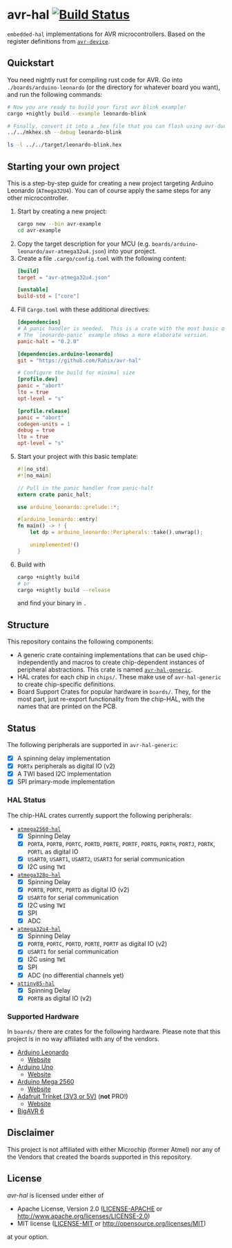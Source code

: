 avr-hal [![Build Status](https://travis-ci.com/Rahix/avr-hal.svg?branch=master)](https://travis-ci.com/Rahix/avr-hal)
=======
`embedded-hal` implementations for AVR microcontrollers.  Based on the register definitions from [`avr-device`](https://github.com/Rahix/avr-device).

## Quickstart
You need nightly rust for compiling rust code for AVR.  Go into `./boards/arduino-leonardo` (or the directory for whatever board you want), and run the following commands:
```bash
# Now you are ready to build your first avr blink example!
cargo +nightly build --example leonardo-blink

# Finally, convert it into a .hex file that you can flash using avr-dude
../../mkhex.sh --debug leonardo-blink

ls -l ../../target/leonardo-blink.hex
```

## Starting your own project
This is a step-by-step guide for creating a new project targeting Arduino Leonardo (`ATmega32U4`).  You can of course apply the same steps for any other microcontroller.

1. Start by creating a new project:
   ```bash
   cargo new --bin avr-example
   cd avr-example
   ```
2. Copy the target description for your MCU (e.g. `boards/arduino-leonardo/avr-atmega32u4.json`) into your project.
3. Create a file `.cargo/config.toml` with the following content:
   ```toml
   [build]
   target = "avr-atmega32u4.json"

   [unstable]
   build-std = ["core"]
   ```
4. Fill `Cargo.toml` with these additional directives:
   ```toml
   [dependencies]
   # A panic handler is needed.  This is a crate with the most basic one.
   # The `leonardo-panic` example shows a more elaborate version.
   panic-halt = "0.2.0"

   [dependencies.arduino-leonardo]
   git = "https://github.com/Rahix/avr-hal"

   # Configure the build for minimal size
   [profile.dev]
   panic = "abort"
   lto = true
   opt-level = "s"

   [profile.release]
   panic = "abort"
   codegen-units = 1
   debug = true
   lto = true
   opt-level = "s"
   ```
5. Start your project with this basic template:
   ```rust
   #![no_std]
   #![no_main]

   // Pull in the panic handler from panic-halt
   extern crate panic_halt;

   use arduino_leonardo::prelude::*;

   #[arduino_leonardo::entry]
   fn main() -> ! {
       let dp = arduino_leonardo::Peripherals::take().unwrap();

       unimplemented!()
   }
   ```
6. Build with
   ```bash
   cargo +nightly build
   # or
   cargo +nightly build --release
   ```
   and find your binary in `.`

## Structure
This repository contains the following components:
* A generic crate containing implementations that can be used chip-independently and macros to create chip-dependent instances of peripheral abstractions.  This crate is named [`avr-hal-generic`](./avr-hal-generic).
* HAL crates for each chip in `chips/`.  These make use of `avr-hal-generic` to create chip-specific definitions.
* Board Support Crates for popular hardware in `boards/`.  They, for the most part, just re-export functionality from the chip-HAL, with the names that are printed on the PCB.

## Status
The following peripherals are supported in `avr-hal-generic`:
- [x] A spinning delay implementation
- [x] `PORTx` peripherals as digital IO (v2)
- [x] A TWI based I2C implementation
- [X] SPI primary-mode implementation

### HAL Status
The chip-HAL crates currently support the following peripherals:
* [`atmega2560-hal`](./chips/atmega2560-hal)
  - [x] Spinning Delay
  - [x] `PORTA`, `PORTB`, `PORTC`, `PORTD`, `PORTE`, `PORTF`, `PORTG`, `PORTH`, `PORTJ`, `PORTK`, `PORTL` as digital IO
  - [x] `USART0`, `USART1`, `USART2`, `USART3` for serial communication
  - [x] I2C using `TWI`
* [`atmega328p-hal`](./chips/atmega328p-hal)
  - [x] Spinning Delay
  - [x] `PORTB`, `PORTC`, `PORTD` as digital IO (v2)
  - [x] `USART0` for serial communication
  - [x] I2C using `TWI`
  - [x] SPI
  - [x] ADC
* [`atmega32u4-hal`](./chips/atmega32u4-hal)
  - [x] Spinning Delay
  - [x] `PORTB`, `PORTC`, `PORTD`, `PORTE`, `PORTF` as digital IO (v2)
  - [x] `USART1` for serial communication
  - [x] I2C using `TWI`
  - [x] SPI
  - [x] ADC (no differential channels yet)
* [`attiny85-hal`](./chips/attiny85-hal)
  - [x] Spinning Delay
  - [x] `PORTB` as digital IO (v2)

### Supported Hardware
In `boards/` there are crates for the following hardware.  Please note that this project is in no way affiliated with any of the vendors.

* [Arduino Leonardo](./boards/arduino-leonardo)
  - [Website](https://www.arduino.cc/en/Main/Arduino_BoardLeonardo)
* [Arduino Uno](./boards/arduino-uno)
  - [Website](https://store.arduino.cc/usa/arduino-uno-rev3)
* [Arduino Mega 2560](./boards/arduino-mega2560)
  - [Website](http://arduino.cc/en/Main/ArduinoBoardMega2560)
* [Adafruit Trinket (3V3 or 5V)](./boards/trinket) (**not** PRO!)
  - [Website](https://learn.adafruit.com/introducing-trinket)
* [BigAVR 6](./boards/bigavr6)

## Disclaimer
This project is not affiliated with either Microchip (former Atmel) nor any of the Vendors that created the boards supported in this repository.

## License
*avr-hal* is licensed under either of

 * Apache License, Version 2.0 ([LICENSE-APACHE](LICENSE-APACHE) or http://www.apache.org/licenses/LICENSE-2.0)
 * MIT license ([LICENSE-MIT](LICENSE-MIT) or http://opensource.org/licenses/MIT)

at your option.
